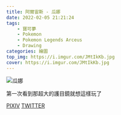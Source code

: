 ```yaml
---
title: 阿爾宙斯 - 瓜娜
date: 2022-02-05 21:21:24
tags:
    - 寶可夢
    - Pokemon
    - Pokemon Legends Arceus
    - Drawing
categories: 繪圖
top_img: https://i.imgur.com/JMtIkKb.jpg
cover: https://i.imgur.com/JMtIkKb.jpg
---
```

![瓜娜](https://i.imgur.com/JMtIkKb.jpg)

第一次看到那超大的護目鏡就想這樣玩了

[PIXIV](https://www.pixiv.net/artworks/96014970)
[TWITTER](https://twitter.com/cylin910021/status/1489824022040702976)